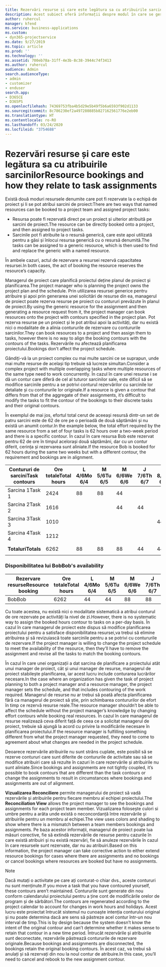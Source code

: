 ```yaml
---
title: Rezervări resurse și care este legătura sa cu atribuirile sarcinilor
description: Acest subiect oferă informații despre modul în care se gestionează resursele denumite, rezervările de resurse și atribuirile de activități și modul în care acestea se asociază între ele.
author: ruhercul
manager: kfend
ms.service: business-applications
ms.custom:
- dyn365-projectservice
ms.date: 9/27/2019
ms.topic: article
ms.prod: ''
ms.technology: ''
ms.assetid: 700eb78a-31ff-4e3b-8c38-3944c74f3413
ms.author: ruhercul
audience: Admin
search.audienceType:
- admin
- customizer
- enduser
search.app:
- D365CE
- D365PS
ms.openlocfilehash: 74369753fba4b5d29e5b49f5b6a6593f902d1133
ms.sourcegitcommit: 8c786230ef2a497280885b827162561776e2eb00
ms.translationtype: HT
ms.contentlocale: ro-RO
ms.lasthandoff: 03/24/2020
ms.locfileid: "3754688"
---
```

# <a name="resource-bookings-and-how-they-relate-to-task-assignments"></a><span data-ttu-id="0ec93-103">Rezervări resurse și care este legătura sa cu atribuirile sarcinilor</span><span class="sxs-lookup"><span data-stu-id="0ec93-103">Resource bookings and how they relate to task assignments</span></span>


<span data-ttu-id="0ec93-104">Există două moduri resursele denumite care pot fi rezervate la o echipă de proiect și li se pot atribui sarcini de proiect:</span><span class="sxs-lookup"><span data-stu-id="0ec93-104">There are two ways that named resources can be booked to a project team and assigned project tasks:</span></span>

- <span data-ttu-id="0ec93-105">Resursa poate fi rezervată direct pe un proiect și ulterior atribuită pe sarcini de proiect.</span><span class="sxs-lookup"><span data-stu-id="0ec93-105">The resource can be directly booked onto a project, and then assigned to project tasks.</span></span>
- <span data-ttu-id="0ec93-106">Sarcinile pot fi atribuite la o resursă generică, care este apoi utilizată pentru a găsi și înlocui resursa generică cu o resursă denumită.</span><span class="sxs-lookup"><span data-stu-id="0ec93-106">The tasks can be assigned to a generic resource, which is then used to find and replace the generic with a named resource.</span></span> 

<span data-ttu-id="0ec93-107">În ambele cazuri, actul de rezervare a resursei rezervă capacitatea resursei.</span><span class="sxs-lookup"><span data-stu-id="0ec93-107">In both cases, the act of booking the resource reserves the resource’s capacity.</span></span>

<span data-ttu-id="0ec93-108">Managerul de proiect care planifică proiectul deține planul de proiect și planificarea.</span><span class="sxs-lookup"><span data-stu-id="0ec93-108">The project manager who is planning the project owns the project plan and the schedule.</span></span> <span data-ttu-id="0ec93-109">Prin utilizarea resursei generice pentru atribuire și apoi prin generarea unei solicitări de resurse din ea, managerul de proiect poate rezerva resurse pe proiect cu contururi prevăzute în planul de proiect.</span><span class="sxs-lookup"><span data-stu-id="0ec93-109">By using the generic resource for the assignment and then generating a resource request from it, the project manager can book resources onto the project with contours specified in the project plan.</span></span> <span data-ttu-id="0ec93-110">Pot rezerva resurse pe un proiect și le pot atribui apoi la activități, dar nu există nici o modalitate de a alinia contururile de rezervare cu contururile sarcinilor.</span><span class="sxs-lookup"><span data-stu-id="0ec93-110">They can book resources to a project and then assign them to tasks, however there is no way to align the booking contours with the contours of the tasks.</span></span> <span data-ttu-id="0ec93-111">Rezervările nu afectează planificarea proiectului.</span><span class="sxs-lookup"><span data-stu-id="0ec93-111">Bookings don't affect the project schedule.</span></span>

<span data-ttu-id="0ec93-112">Gândiți-vă la un proiect complex cu mai multe sarcini ce se suprapun, unde mai multe resurse de același tip trebuie să lucreze simultan.</span><span class="sxs-lookup"><span data-stu-id="0ec93-112">Consider a complex project with multiple overlapping tasks where multiple resources of the same type need to work concurrently.</span></span> <span data-ttu-id="0ec93-113">În cazul în care unei resurse i se dă un contur care diferă de cel al tuturor sarcinilor sale, este dificil să se modifice sarcinile pentru a se potrivi conturul rezervărilor cu sarcinile lor detaliate și cu contururile lor originale.</span><span class="sxs-lookup"><span data-stu-id="0ec93-113">If a resource is given a contour that differs from that of the aggregate of their assignments, it’s difficult to modify the tasks to fit the contour of the bookings to their discrete tasks and their original contours.</span></span>

<span data-ttu-id="0ec93-114">În exemplul de mai jos, efortul total cerut de aceeași resursă dintr-un set de patru sarcini este de 62 de ore pe o perioadă de două săptămâni și nu există un anumit contur.</span><span class="sxs-lookup"><span data-stu-id="0ec93-114">In the example below, the total effort required by the same resource from a set of four tasks is 62 hours over a two-week period and there is a specific contour.</span></span> <span data-ttu-id="0ec93-115">În cazul în care resursa Bob este rezervat pentru 62 de ore în timpul acelorași două săptămâni, dar cu un contur diferit, cerința și rezervarea sunt aliniate.</span><span class="sxs-lookup"><span data-stu-id="0ec93-115">If the resource Bob is booked for 62 hours during the same two weeks but with a different contour, the requirement and bookings are in alignment.</span></span>

| <span data-ttu-id="0ec93-116">**Contururi de sarcini**</span><span class="sxs-lookup"><span data-stu-id="0ec93-116">**Task contours**</span></span>    | <span data-ttu-id="0ec93-117">**Ore totale**</span><span class="sxs-lookup"><span data-stu-id="0ec93-117">**Total hours**</span></span> | <span data-ttu-id="0ec93-118">L 4/6</span><span class="sxs-lookup"><span data-stu-id="0ec93-118">Mo 6/4</span></span> | <span data-ttu-id="0ec93-119">M 5/6</span><span class="sxs-lookup"><span data-stu-id="0ec93-119">Tu 6/5</span></span> | <span data-ttu-id="0ec93-120">M 6/6</span><span class="sxs-lookup"><span data-stu-id="0ec93-120">We 6/6</span></span> | <span data-ttu-id="0ec93-121">J 7/6</span><span class="sxs-lookup"><span data-stu-id="0ec93-121">Th 6/7</span></span> | <span data-ttu-id="0ec93-122">V 8/6</span><span class="sxs-lookup"><span data-stu-id="0ec93-122">Fr 6/8</span></span> | <span data-ttu-id="0ec93-123">S 9/6</span><span class="sxs-lookup"><span data-stu-id="0ec93-123">Sa 6/9</span></span> | <span data-ttu-id="0ec93-124">D 10/6</span><span class="sxs-lookup"><span data-stu-id="0ec93-124">Su 6/10</span></span> | <span data-ttu-id="0ec93-125">L 11/6</span><span class="sxs-lookup"><span data-stu-id="0ec93-125">Mo 6/11</span></span> | <span data-ttu-id="0ec93-126">M 12/6</span><span class="sxs-lookup"><span data-stu-id="0ec93-126">Tu 6/12</span></span> | <span data-ttu-id="0ec93-127">M 13/6</span><span class="sxs-lookup"><span data-stu-id="0ec93-127">We 6/13</span></span> | <span data-ttu-id="0ec93-128">J 14/6</span><span class="sxs-lookup"><span data-stu-id="0ec93-128">Th 6/14</span></span> | <span data-ttu-id="0ec93-129">V 15/6</span><span class="sxs-lookup"><span data-stu-id="0ec93-129">Fr 6/15</span></span> |
|----------------------|-----------------|--------|--------|--------|--------|--------|--------|---------|---------|---------|---------|---------|---------|
| <span data-ttu-id="0ec93-130">Sarcina 1</span><span class="sxs-lookup"><span data-stu-id="0ec93-130">Task 1</span></span>               | <span data-ttu-id="0ec93-131">24</span><span class="sxs-lookup"><span data-stu-id="0ec93-131">24</span></span>              | <span data-ttu-id="0ec93-132">8</span><span class="sxs-lookup"><span data-stu-id="0ec93-132">8</span></span>      | <span data-ttu-id="0ec93-133">8</span><span class="sxs-lookup"><span data-stu-id="0ec93-133">8</span></span>      | <span data-ttu-id="0ec93-134">4</span><span class="sxs-lookup"><span data-stu-id="0ec93-134">4</span></span>      |        |        |        |         |         |         | <span data-ttu-id="0ec93-135">4</span><span class="sxs-lookup"><span data-stu-id="0ec93-135">4</span></span>       |         |         |
| <span data-ttu-id="0ec93-136">Sarcina 2</span><span class="sxs-lookup"><span data-stu-id="0ec93-136">Task 2</span></span>               | <span data-ttu-id="0ec93-137">16</span><span class="sxs-lookup"><span data-stu-id="0ec93-137">16</span></span>              |        |        | <span data-ttu-id="0ec93-138">4</span><span class="sxs-lookup"><span data-stu-id="0ec93-138">4</span></span>      | <span data-ttu-id="0ec93-139">4</span><span class="sxs-lookup"><span data-stu-id="0ec93-139">4</span></span>      |        |        |         | <span data-ttu-id="0ec93-140">8</span><span class="sxs-lookup"><span data-stu-id="0ec93-140">8</span></span>       |         |         |         |         |
| <span data-ttu-id="0ec93-141">Sarcina 3</span><span class="sxs-lookup"><span data-stu-id="0ec93-141">Task 3</span></span>               | <span data-ttu-id="0ec93-142">10</span><span class="sxs-lookup"><span data-stu-id="0ec93-142">10</span></span>              |        |        |        |        | <span data-ttu-id="0ec93-143">4</span><span class="sxs-lookup"><span data-stu-id="0ec93-143">4</span></span>      |        |         |         | <span data-ttu-id="0ec93-144">4</span><span class="sxs-lookup"><span data-stu-id="0ec93-144">4</span></span>       |         | <span data-ttu-id="0ec93-145">2</span><span class="sxs-lookup"><span data-stu-id="0ec93-145">2</span></span>       |         |
| <span data-ttu-id="0ec93-146">Sarcina 4</span><span class="sxs-lookup"><span data-stu-id="0ec93-146">Task 4</span></span>               | <span data-ttu-id="0ec93-147">12</span><span class="sxs-lookup"><span data-stu-id="0ec93-147">12</span></span>              |        |        |        |        |        |        |         |         |         | <span data-ttu-id="0ec93-148">4</span><span class="sxs-lookup"><span data-stu-id="0ec93-148">4</span></span>       |         | <span data-ttu-id="0ec93-149">8</span><span class="sxs-lookup"><span data-stu-id="0ec93-149">8</span></span>       |
|                      |                 |        |        |        |        |        |        |         |         |         |         |         |         |
| <span data-ttu-id="0ec93-150">**Totaluri**</span><span class="sxs-lookup"><span data-stu-id="0ec93-150">**Totals**</span></span>           | <span data-ttu-id="0ec93-151">62</span><span class="sxs-lookup"><span data-stu-id="0ec93-151">62</span></span>              | <span data-ttu-id="0ec93-152">8</span><span class="sxs-lookup"><span data-stu-id="0ec93-152">8</span></span>      | <span data-ttu-id="0ec93-153">8</span><span class="sxs-lookup"><span data-stu-id="0ec93-153">8</span></span>      | <span data-ttu-id="0ec93-154">8</span><span class="sxs-lookup"><span data-stu-id="0ec93-154">8</span></span>      | <span data-ttu-id="0ec93-155">4</span><span class="sxs-lookup"><span data-stu-id="0ec93-155">4</span></span>      | <span data-ttu-id="0ec93-156">4</span><span class="sxs-lookup"><span data-stu-id="0ec93-156">4</span></span>      |        |         | <span data-ttu-id="0ec93-157">8</span><span class="sxs-lookup"><span data-stu-id="0ec93-157">8</span></span>       | <span data-ttu-id="0ec93-158">4</span><span class="sxs-lookup"><span data-stu-id="0ec93-158">4</span></span>       | <span data-ttu-id="0ec93-159">8</span><span class="sxs-lookup"><span data-stu-id="0ec93-159">8</span></span>       | <span data-ttu-id="0ec93-160">2</span><span class="sxs-lookup"><span data-stu-id="0ec93-160">2</span></span>       | <span data-ttu-id="0ec93-161">8</span><span class="sxs-lookup"><span data-stu-id="0ec93-161">8</span></span>       |
|                      |                 |        |        |        |        |        |        |         |         |         |         |

### <a name="bobs-availability"></a><span data-ttu-id="0ec93-162">Disponibilitatea lui Bob</span><span class="sxs-lookup"><span data-stu-id="0ec93-162">Bob's availability</span></span>
| <span data-ttu-id="0ec93-163">**Rezervare resurse**</span><span class="sxs-lookup"><span data-stu-id="0ec93-163">**Resource   booking**</span></span> | <span data-ttu-id="0ec93-164">**Ore totale**</span><span class="sxs-lookup"><span data-stu-id="0ec93-164">**Total hours**</span></span> | <span data-ttu-id="0ec93-165">L 4/6</span><span class="sxs-lookup"><span data-stu-id="0ec93-165">Mo 6/4</span></span> | <span data-ttu-id="0ec93-166">M 5/6</span><span class="sxs-lookup"><span data-stu-id="0ec93-166">Tu 6/5</span></span> | <span data-ttu-id="0ec93-167">M 6/6</span><span class="sxs-lookup"><span data-stu-id="0ec93-167">We 6/6</span></span> | <span data-ttu-id="0ec93-168">J 7/6</span><span class="sxs-lookup"><span data-stu-id="0ec93-168">Th 6/7</span></span> | <span data-ttu-id="0ec93-169">V 8/6</span><span class="sxs-lookup"><span data-stu-id="0ec93-169">Fr 6/8</span></span> | <span data-ttu-id="0ec93-170">S 9/6</span><span class="sxs-lookup"><span data-stu-id="0ec93-170">Sa 6/9</span></span> | <span data-ttu-id="0ec93-171">D 10/6</span><span class="sxs-lookup"><span data-stu-id="0ec93-171">Su 6/10</span></span> | <span data-ttu-id="0ec93-172">L 11/6</span><span class="sxs-lookup"><span data-stu-id="0ec93-172">Mo 6/11</span></span> | <span data-ttu-id="0ec93-173">M 12/6</span><span class="sxs-lookup"><span data-stu-id="0ec93-173">Tu 6/12</span></span> | <span data-ttu-id="0ec93-174">M 13/6</span><span class="sxs-lookup"><span data-stu-id="0ec93-174">We 6/13</span></span> | <span data-ttu-id="0ec93-175">J 14/6</span><span class="sxs-lookup"><span data-stu-id="0ec93-175">Th 6/14</span></span> | <span data-ttu-id="0ec93-176">V 15/6</span><span class="sxs-lookup"><span data-stu-id="0ec93-176">Fr 6/15</span></span> |
|------------------------|-----------------|--------|--------|--------|--------|--------|--------|---------|---------|---------|---------|---------|---------|
| <span data-ttu-id="0ec93-177">Bob</span><span class="sxs-lookup"><span data-stu-id="0ec93-177">Bob</span></span>                    | <span data-ttu-id="0ec93-178">62</span><span class="sxs-lookup"><span data-stu-id="0ec93-178">62</span></span>              | <span data-ttu-id="0ec93-179">4</span><span class="sxs-lookup"><span data-stu-id="0ec93-179">4</span></span>      | <span data-ttu-id="0ec93-180">4</span><span class="sxs-lookup"><span data-stu-id="0ec93-180">4</span></span>      | <span data-ttu-id="0ec93-181">8</span><span class="sxs-lookup"><span data-stu-id="0ec93-181">8</span></span>      | <span data-ttu-id="0ec93-182">8</span><span class="sxs-lookup"><span data-stu-id="0ec93-182">8</span></span>      | <span data-ttu-id="0ec93-183">8</span><span class="sxs-lookup"><span data-stu-id="0ec93-183">8</span></span>      |        |         | <span data-ttu-id="0ec93-184">4</span><span class="sxs-lookup"><span data-stu-id="0ec93-184">4</span></span>       | <span data-ttu-id="0ec93-185">4</span><span class="sxs-lookup"><span data-stu-id="0ec93-185">4</span></span>       | <span data-ttu-id="0ec93-186">8</span><span class="sxs-lookup"><span data-stu-id="0ec93-186">8</span></span>       | <span data-ttu-id="0ec93-187">8</span><span class="sxs-lookup"><span data-stu-id="0ec93-187">8</span></span>       | <span data-ttu-id="0ec93-188">6</span><span class="sxs-lookup"><span data-stu-id="0ec93-188">6</span></span>       |

<span data-ttu-id="0ec93-189">Cu toate acestea, nu există nici o modalitate sistematică a atribui conturul de ore rezervate pe activități la nivel de zi.</span><span class="sxs-lookup"><span data-stu-id="0ec93-189">However, there is no systematic way to assign the booked hours contour to tasks on a per-day basis.</span></span> <span data-ttu-id="0ec93-190">În cazul în care managerul de proiect este dispus să modifice planificarea proiectului pentru a satisface disponibilitatea resursei,va trebui să elimine atribuirea și să revizuiască toate sarcinile pentru a se potrivi cu contururile de rezervare.</span><span class="sxs-lookup"><span data-stu-id="0ec93-190">If the project manager is willing to change the project schedule to meet the availability of the resource, then they’ll have to remove the assignment and revise all the tasks to match the booking contours.</span></span>

<span data-ttu-id="0ec93-191">În cazul în care unei organizații a dat sarcina de planificare a proiectului atât unui manager de proiect, cât și unui manager de resurse, managerul de proiect stabilește planificarea, iar acest lucru include conturarea lucrărilor necesare.</span><span class="sxs-lookup"><span data-stu-id="0ec93-191">In the case where an organization has given the task of project planning to both a project manager and a resource manager, the project manager sets the schedule, and that includes contouring of the work required.</span></span> <span data-ttu-id="0ec93-192">Managerul de resurse nu ar trebui să poată afecta planificarea fără ca managerul de proiect să știe, prin schimbarea contururilor de efort în timp ce rezervă resurse reale.</span><span class="sxs-lookup"><span data-stu-id="0ec93-192">The resource manager shouldn’t be able to affect the schedule without the project manager’s knowledge by changing effort contours while booking real resources.</span></span> <span data-ttu-id="0ec93-193">În cazul în care managerul de resurse realizează ceva diferit față de ceea ce a solicitat managerul de proiect, trebuie să ajungă la acord cu privire la modificările necesare în planificarea proiectului.</span><span class="sxs-lookup"><span data-stu-id="0ec93-193">If the resource manager is fulfilling something different from what the project manager requested, they need to come to agreement about what changes are needed in the project schedule.</span></span>

<span data-ttu-id="0ec93-194">Deoarece rezervările atribuirile nu sunt strâns cuplate, este posibil să se rezerve contururi care sunt diferite de contururile de activitate sau să se modifice atribuiri care să rezulte în cazuri în care rezervările și atribuirile nu sunt aliniate.</span><span class="sxs-lookup"><span data-stu-id="0ec93-194">Since bookings and assignments are not tightly coupled, it’s possible to book contours that are different than the task contours or change the assignments to result in circumstances where bookings and assignments are out of alignment.</span></span>

<span data-ttu-id="0ec93-195">**Vizualizarea Reconciliere** permite managerului de proiect să vadă rezervările și atribuirile pentru fiecare membru al echipei proiectului.</span><span class="sxs-lookup"><span data-stu-id="0ec93-195">The **Reconciliation View** allows the project manager to see the bookings and assignments for each project team member.</span></span> <span data-ttu-id="0ec93-196">Vizualizarea folosește culori si umbre pentru a arăta unde există o neconcordanță între rezervările și atribuirile pentru un membru al echipei.</span><span class="sxs-lookup"><span data-stu-id="0ec93-196">The view uses colors and shading to show where there is a mismatch between a team members bookings and assignments.</span></span> <span data-ttu-id="0ec93-197">Pe baza acestor informații, managerul de proiect poate lua măsuri corective, fie să extindă rezervările de resurse pentru cazurile în care există atribuiri și nu există rezervări, fie să anuleze rezervările în cazul în care resursele sunt rezervate, dar nu au atribuiri.</span><span class="sxs-lookup"><span data-stu-id="0ec93-197">Based on this information, the project manager can take corrective action to either extend resource bookings for cases where there are assignments and no bookings or cancel bookings where resources are booked but have no assignments.</span></span>

> [!NOTE]
> <span data-ttu-id="0ec93-198">Dacă mutați o activitate pe care ați conturat-o chiar dvs., aceste contururi nu sunt menținute.</span><span class="sxs-lookup"><span data-stu-id="0ec93-198">If you move a task that you have contoured yourself, these contours aren’t maintained.</span></span> <span data-ttu-id="0ec93-199">Contururile sunt generate din nou conform calendarului proiectului pentru a ține cont de modificările orelor de program și de sărbători.</span><span class="sxs-lookup"><span data-stu-id="0ec93-199">The contours are regenerated according to the project calendar to account for changes in work hours and holidays.</span></span> <span data-ttu-id="0ec93-200">Acest lucru este proiectat întrucât sistemul nu cunoaște intenția conturului original și nu poate determina dacă are sens să păstreze acel contur într-un nou interval de timp.</span><span class="sxs-lookup"><span data-stu-id="0ec93-200">This is by design because the system doesn’t know the intent of the original contour and can’t determine whether it makes sense to retain that contour in a new time period.</span></span> <span data-ttu-id="0ec93-201">Întrucât rezervările și atribuirile sunt deconectate, rezervările păstrează contururile de rezervare originale.</span><span class="sxs-lookup"><span data-stu-id="0ec93-201">Because bookings and assignments are disconnected, the bookings retain the original booking contours.</span></span> <span data-ttu-id="0ec93-202">În acest caz, va trebui să anulați și să rezervați din nou la noul contur de atribuire.</span><span class="sxs-lookup"><span data-stu-id="0ec93-202">In this case, you’ll need to cancel and rebook to the new assignment contour.</span></span>

